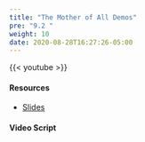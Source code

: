 ```yaml
---
title: "The Mother of All Demos"
pre: "9.2 "
weight: 10
date: 2020-08-28T16:27:26-05:00
---
```


{{< youtube  >}}

<!-- CIS 115: https://youtu.be/ -->

#### Resources
* [Slides](/1-cc110/09-hci/slides/9-Human_Computer_Interaction.pdf)

#### Video Script

